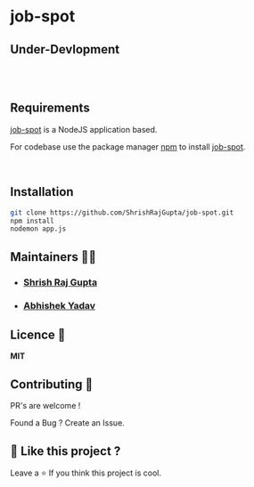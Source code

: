 # job-spot

## **Under-Devlopment**
<br><br>
## Requirements
[job-spot](https://github.com/ShrishRajGupta/job-spot) is a NodeJS application based.

For codebase use the package manager [npm](https://www.npmjs.com/) to install [job-spot](https://github.com/ShrishRajGupta/job-spot).

<br>

## Installation
```bash
git clone https://github.com/ShrishRajGupta/job-spot.git
npm install
nodemon app.js
```

## Maintainers 👨‍💻

- ### [Shrish Raj Gupta](https://github.com/ShrishRajGupta)   [<img height="13" src="https://cdn.svgporn.com/logos/linkedin.svg" />](https://www.linkedin.com/in/shrishrajgupta/)
- ### [Abhishek Yadav](https://github.com/AbhishekYMNNIT)  [<img height="13" src="https://cdn.svgporn.com/logos/linkedin.svg" />](https://www.linkedin.com/in/abhishekyadav123/)

## Licence 🍁
**MIT**

## Contributing 💙

PR's are welcome !

Found a Bug ? Create an Issue.

## 💖 Like this project ?

Leave a ⭐ If you think this project is cool.